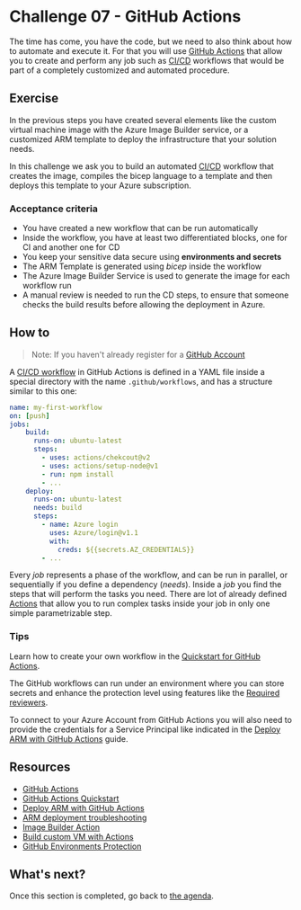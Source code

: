 # Challenge 07 - GitHub Actions

The time has come, you have the code, but we need to also think about how to automate and execute it. For that you will use [GitHub Actions][github-actions] that allow you to create and perform any job such as [CI/CD][ci-cd] workflows that would be part of a completely customized and automated procedure.

## Exercise

In the previous steps you have created several elements like the custom virtual machine image with the Azure Image Builder service, or a customized ARM template to deploy the infrastructure that your solution needs.

In this challenge we ask you to build an automated [CI/CD][ci-cd] workflow that creates the image, compiles the bicep language to a template and then deploys this template to your Azure subscription.

### Acceptance criteria

* You have created a new workflow that can be run automatically
* Inside the workflow, you have at least two differentiated blocks, one for CI and another one for CD
* You keep your sensitive data secure using **environments and secrets**
* The ARM Template is generated using *bicep* inside the workflow
* The Azure Image Builder Service is used to generate the image for each workflow run
* A manual review is needed to run the CD steps, to ensure that someone checks the build results before allowing the deployment in Azure.

## How to

> Note: If you haven't already register for a [GitHub Account](https://github.com/join)

A [CI/CD workflow][ci-cd] in GitHub Actions is defined in a YAML file inside a special directory with the name ```.github/workflows```, and has a structure similar to this one:

```YAML
name: my-first-workflow
on: [push]
jobs:
    build:
      runs-on: ubuntu-latest
      steps:
        - uses: actions/chekcout@v2
        - uses: actions/setup-node@v1
        - run: npm install
        - ...
    deploy:
      runs-on: ubuntu-latest
      needs: build
      steps:
        - name: Azure login
          uses: Azure/login@v1.1
          with:
            creds: ${{secrets.AZ_CREDENTIALS}}
        - ...
```

Every *job* represents a phase of the workflow, and can be run in parallel, or sequentially if you define a dependency (*needs*). Inside a *job* you find the steps that will perform the tasks you need. There are lot of already defined [Actions][github-actions] that allow you to run complex tasks inside your job in only one simple parametrizable step.

### Tips

Learn how to create your own workflow in the [Quickstart for GitHub Actions][actions-quickstart].

The GitHub workflows can run under an environment where you can store secrets and enhance the protection level using features like the [Required reviewers][github-environment-protection].

To connect to your Azure Account from GitHub Actions you will also need to provide the credentials for a Service Principal like indicated in the [Deploy ARM with GitHub Actions][azure-github] guide.

## Resources

- [GitHub Actions][github-actions]
- [GitHub Actions Quickstart][actions-quickstart]
- [Deploy ARM with GitHub Actions][azure-github]
- [ARM deployment troubleshooting](https://docs.microsoft.com/azure/azure-resource-manager/templates/common-deployment-errors)
- [Image Builder Action][image-builder-action]
- [Build custom VM with Actions][build-vm-images]
- [GitHub Environments Protection][github-environment-protection]

## What's next?

Once this section is completed, go back to [the agenda](../../README.md).

[actions-quickstart]: https://docs.github.com/actions/quickstart "Quickstart for GitHub Actions"
[azure-github]: https://docs.microsoft.com/azure/azure-resource-manager/templates/deploy-github-actions/ "Deploy ARM templates by using GitHub Actions"
[ci-cd]:https://docs.github.com/actions/guides/about-continuous-integration "About continuous integration"
[github-actions]:https://docs.github.com/actions/learn-github-actions/introduction-to-github-actions "Introduction to GitHub Actions"
[github-environment-protection]: https://docs.github.com/actions/reference/environments#required-reviewers
[build-vm-images]: https://docs.microsoft.com/azure/developer/github/build-vm-image "Build custom virtual machine images with GitHub Actions and Azure"
[image-builder-action]: https://github.com/marketplace/actions/build-azure-virtual-machine-image "GitHub Action to Build Custom Virtual Machine Images"